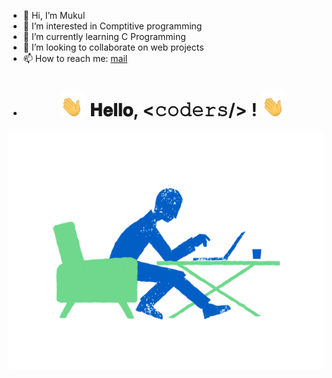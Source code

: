 - 👋 Hi, I’m Mukul
- 👀 I’m interested in Comptitive programming
- 🌱 I’m currently learning C Programming
- 💞️ I’m looking to collaborate on web projects
- 📫 How to reach me:  <a href="mailto: mukuldeep63@gmail.com">mail</a>
- <h1 align="center">
  <a target="_blank">
    <img src="https://github.com/nakulsingh13/nakulsingh13/blob/main/waving-hand-joypixels.gif" width="40px" style="max-width:100%;">
  </a>
  𝐇𝐞𝐥𝐥𝐨, &lt;𝚌𝚘𝚍𝚎𝚛𝚜/&gt; !
  <a target="_blank">
    <img src="https://github.com/nakulsingh13/nakulsingh13/blob/main/waving-hand-joypixels.gif" width="40px" />
  </a>
</h1>

 <img src="https://github.com/muKul0099/muKul0099/blob/main/peopleworking.gif" align=right>

<!---
muKul0099/muKul0099 is a ✨ special ✨ repository because its `README.md` (this file) appears on your GitHub profile.
You can click the Preview link to take a look at your changes.
--->
